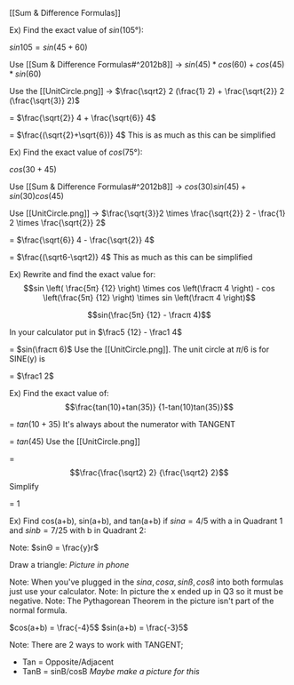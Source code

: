 [[Sum & Difference Formulas]]

Ex) Find the exact value of $sin(105°)$:

$sin105 = sin(45 + 60)$

Use [[Sum & Difference Formulas#^2012b8]] -> $sin(45) * cos(60) + cos(45) * sin(60)$

Use the [[UnitCircle.png]] -> $\frac{\sqrt2} 2 (\frac{1} 2) + \frac{\sqrt{2}} 2 (\frac{\sqrt{3}} 2)$

= $\frac{\sqrt{2}} 4 + \frac{\sqrt{6}} 4$

= $\frac{(\sqrt{2}+\sqrt{6})} 4$ This is as much as this can be simplified

Ex) Find the exact value of $cos(75°)$:

$cos(30 + 45)$

Use [[Sum & Difference Formulas#^2012b8]]  -> $cos(30) sin(45) + sin(30) cos(45)$

Use [[UnitCircle.png]] -> $\frac{\sqrt{3}}2 \times \frac{\sqrt{2}} 2 - \frac{1} 2 \times \frac{\sqrt{2}} 2$

= $\frac{\sqrt{6}} 4 - \frac{\sqrt{2}} 4$

= $\frac{(\sqrt6-\sqrt2)} 4$ This as much as this can be simplified

Ex) Rewrite and find the exact value for: $$sin \left( \frac{5π} {12} \right) \times cos \left(\fracπ 4 \right) - cos \left(\frac{5π} {12} \right) \times sin \left(\fracπ 4 \right)$$

$$sin(\frac{5π} {12} - \fracπ 4)$$

In your calculator put in $\frac5 {12} - \frac1 4$

= $sin(\fracπ 6)$ Use the [[UnitCircle.png]]. The unit circle at $π/6$ is for SINE(y) is

= $\frac1 2$

Ex) Find the exact value of: $$\frac{tan(10)+tan(35)} {1-tan(10)tan(35)}$$

= $tan(10 + 35)$ It's always about the numerator with TANGENT

= $tan(45)$ Use the [[UnitCircle.png]]

= $$\frac{\frac{\sqrt2} 2} {\frac{\sqrt2} 2}$$ Simplify

= $1$

Ex) Find cos(a+b), sin(a+b), and tan(a+b) if $sin a = 4/5$ with a in Quadrant 1 and $sin b = 7/25$ with b in Quadrant 2:

Note: $sinΘ = \frac{y}r$

Draw a triangle:
*Picture in phone*

Note: When you've plugged in the $sinα, cosα, sinß, cosß$ into both formulas just use your calculator.
Note: In picture the x ended up in Q3 so it must be negative.
Note: The Pythagorean Theorem in the picture isn't part of the normal formula.

$cos(a+b) = \frac{-4}5$
$sin(a+b) = \frac{-3}5$

Note: There are 2 ways to work with TANGENT; 
- Tan = Opposite/Adjacent
- TanB = sinB/cosB
*Maybe make a picture for this*
